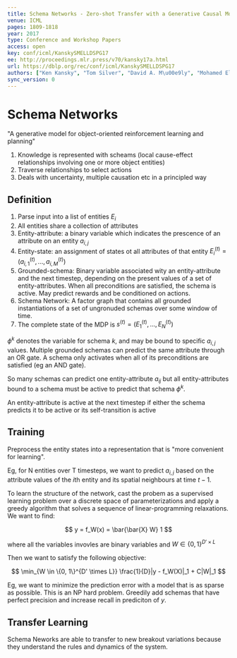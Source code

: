 ```yaml
---
title: Schema Networks - Zero-shot Transfer with a Generative Causal Model of Intuitive Physics.
venue: ICML
pages: 1809-1818
year: 2017
type: Conference and Workshop Papers
access: open
key: conf/icml/KanskySMELLDSPG17
ee: http://proceedings.mlr.press/v70/kansky17a.html
url: https://dblp.org/rec/conf/icml/KanskySMELLDSPG17
authors: ["Ken Kansky", "Tom Silver", "David A. M\u00e9ly", "Mohamed Eldawy", "Miguel L\u00e1zaro-Gredilla", "Xinghua Lou", "Nimrod Dorfman", "Szymon Sidor", "D. Scott Phoenix", "Dileep George"]
sync_version: 0
---
```


# Schema Networks

"A generative model for object-oriented reinforcement learning and planning"

1. Knowledge is represented with scheams (local cause-effect relationships involving one or more object entities)
2. Traverse relationships to select actions
3. Deals with uncertainty, multiple causation etc in a principled way


## Definition

1. Parse input into a list of entities $E_i$
2. All entities share a collection of attributes
3. Entity-attribute: a binary variable which indicates the prescence of an attribute on an entity $a_{i, j}$
4. Entity-state: an assignment of states ot all attributes of that entity $E_i^{(t)} = (a_{i, 1}^{(t)}, ..., a_{i, M}^{(t)})$
5. Grounded-schema: Binary variable associated wity an entity-attribute and the next timestep, depending on the present values of a set of entity-attributes. When all preconditions are satisfied, the schema is active. May predict rewards and be conditioned on actions.
6. Schema Network: A factor graph that contains all grounded instantiations of a set of ungronuded schemas over some window of time.
7. The complete state of the MDP is $s^{(t)} = (E_1^{(t)}, ..., E_N^{(t)})$


$\phi^k$ denotes the variable for schema $k$, and may be bound to specific $a_{i, j}$ values. Multiple grounded schemas can predict the same attribute through an OR gate. A schema only activates when all of its preconditions are satisfied (eg an AND gate).

So many schemas can predict one entity-attribute $a_{ij}$ but all entity-attributes bound to a schema must be active to predict that schema $\phi^k$.

An entity-attribute is active at the next timestep if either the schema predicts it to be active or its self-transition is active


## Training

Preprocess the entity states into a representation that is "more convenient for learning".

Eg, for N entities over T timesteps, we want to predict $a_{i, j}$ based on the attribute values of the $i$th entity and its spatial neighbours at time $t - 1$.

To learn the structure of the network, cast the probem as a supervised learning problem over a discrete space of parameterizations and apply a greedy algorithm that solves a sequence of linear-programming relaxations. We want to find:

$$
y = f_W(x) = \bar{\bar{X} W} 1
$$

where all the variables invovles are binary variables and $W \in \{0, 1\}^{D' \times L}$

Then we want to satisfy the following objective:

$$
\min_{W \in \{0, 1\}^{D' \times L}} \frac{1}{D}|y - f_W(X)|_1 + C|W|_1
$$

Eg, we want to minimize the prediction error with a model that is as sparse as possible. This is an NP hard problem. Greedily add schemas that have perfect precision and increase recall in prediciton of $y$.

## Transfer Learning

Schema Neworks are able to transfer to new breakout variations because they understand the rules and dynamics of the system.